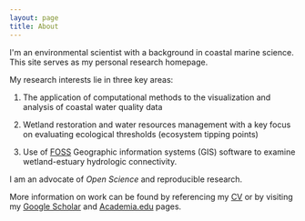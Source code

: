 ```yaml
---
layout: page
title: About
---
```


I'm an environmental scientist with a background in coastal marine science. This site serves as my personal research homepage. 

My research interests lie in three key areas:

1. The application of computational methods to the visualization and analysis of coastal water quality data

2. Wetland restoration and water resources management with a key focus on evaluating ecological thresholds (ecosystem tipping points)

3. Use of [FOSS](https://en.wikipedia.org/wiki/Free_and_open-source_software) Geographic information systems (GIS) software to examine wetland-estuary hydrologic connectivity. 

I am an advocate of *Open Science* and reproducible research.

More information on work can be found by referencing my [CV](https://jsta.github.io/cv.html) or by visiting my [Google Scholar](https://scholar.google.com/citations?user=IkYbVz8AAAAJ&hl=en) and [Academia.edu](http://utexas.academia.edu/JosephStachelek) pages.